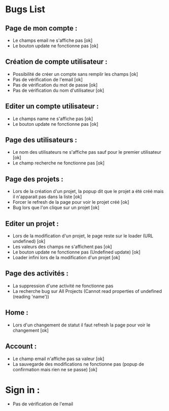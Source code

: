 # Bugs List

## Page de mon compte :

* Le champs email ne s'affiche pas [ok]
* Le bouton update ne fonctionne pas [ok]

## Création de compte utilisateur :

* Possibilité de créer un compte sans remplir les champs [ok]
* Pas de vérification de l'email [ok]
* Pas de vérification du mot de passe [ok]
* Pas de vérification du nom d'utilisateur [ok]

## Editer un compte utilisateur :

* Le champs name ne s'affiche pas [ok]
* Le bouton update ne fonctionne pas [ok]

## Page des utilisateurs :

* Le nom des utilisateurs ne s'affiche pas sauf pour le premier utilisateur [ok]
* Le champ recherche ne fonctionne pas [ok]

## Page des projets :

* Lors de la création d'un projet, la popup dit que le projet a été créé mais il n'apparait pas dans la liste [ok]
* Forcer le refresh de la page pour voir le projet créé [ok]
* Bug lors que l'on clique sur un projet [ok]

## Editer un projet :

* Lors de la modification d'un projet, le page reste sur le loader (URL undefined) [ok]
* Les valeurs des champs ne s'affichent pas [ok]
* Le bouton update ne fonctionne pas (Undefined update) [ok]
* Loader infini lors de la modification d'un projet [ok]

## Page des activités :

* La suppression d'une activité ne fonctionne pas
* La recherche bug sur All Projects (Cannot read properties of undefined (reading 'name'))

## Home :

* Lors d'un changement de statut il faut refresh la page pour voir le changement [ok]

## Account :

* Le champ email n'affiche pas sa valeur [ok]
* La sauvegarde des modifications ne fonctionne pas (popup de confirmation mais rien ne se passe) [ok]

# Sign in :

* Pas de vérification de l'email